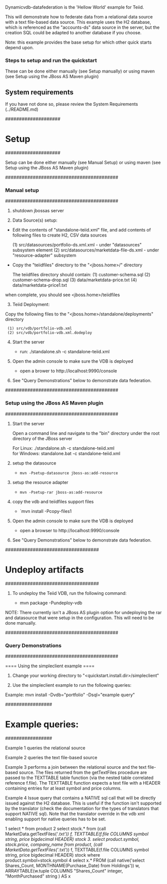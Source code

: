 Dynamicvdb-datafederation is the 'Hellow World' example for Teiid.  


This will demonstrate how to federate data from a relational data source with a text file-based data source.
This example uses the H2 database, which is referenced as the "accounts-ds" data source in the server, 
but the creation SQL could be adapted to another database if you choose.

Note:  this example provides the base setup for which other quick starts depend upon.

### Steps to setup and run the quickstart ###
These can be done either manually (see Setup manually) or using maven (see Setup using the JBoss AS Maven plugin) 

System requirements
-------------------

If you have not done so, please review the System Requirements (../README.md)

####################
#   Setup
####################

Setup can be done either manually (see Manual Setup) or using maven (see Setup using the JBoss AS Maven plugin) 


#########################################
### Manual setup
#########################################

1) shutdown jbossas server

2)  Data Source(s) setup:

- Edit the contents of "standalone-teiid.xml" file, and add contents of following files to create H2, CSV data sources

	(1) src/datasources/portfolio-ds.xml.xml - under "datasources" subsystem element
	(2) src/datasources/marketdata-file-ds.xml - under "resource-adapter" subsystem
	
- Copy the "teiidfiles" directory to the "<jboss.home>/" directory

	The teiidfiles directory should contain:
	(1) customer-schema.sql
	(2) customer-schema-drop.sql
	(3) data/marketdata-price.txt
	(4) data/marketdata-price1.txt
	
when complete, you should see <jboss.home>/teiidfiles

3)  Teiid Deployment:

Copy the following files to the "<jboss.home>/standalone/deployments" directory

     (1) src/vdb/portfolio-vdb.xml
     (2) src/vdb/portfolio-vdb.xml.dodeploy


4)  Start the server

	*  run:  ./standalone.sh -c standalone-teiid.xml

5)  Open the admin console to make sure the VDB is deployed

	*  open a brower to http://localhost:9990/console 	

6)  See "Query Demonstrations" below to demonstrate data federation.


#########################################
### Setup using the JBoss AS Maven plugin
#########################################

1) Start the server

	Open a command line and navigate to the "bin" directory under the root directory of the JBoss server

	For Linux:   ./standalone.sh -c standalone-teiid.xml	
	for Windows: standalone.bat -c standalone-teiid.xml
	
2) setup the datasource

    * `mvn -Psetup-datasource jboss-as:add-resource` 
	
3) setup the resource adapter

    * `mvn -Psetup-rar jboss-as:add-resource`

4) copy the vdb and teiidfiles support files

    *  `mvn install -Pcopy-files1

5)  Open the admin console to make sure the VDB is deployed

    *  open a browser to http://localhost:9990/console 	

6)  See "Query Demonstrations" below to demonstrate data federation.


##################################
#  Undeploy artifacts
##################################


1)  To undeploy the Teiid VDB, run the following command:

	*  mvn package -Pundeploy-vdb

NOTE: There currently isn't a JBoss AS plugin option for undeploying the rar and datasource that were
		setup in the configuration.  This will need to be done manually.	

#########################################
### Query Demonstrations
#########################################	

==== Using the simpleclient example ====

1) Change your working directory to "<quickstart.install.dir>/simpleclient"

2) Use the simpleclient example to run the following queries:

Example:   mvn install -Dvdb="portfolio" -Dsql="example query"


#################
# Example queries:
#################

Example 1 queries the relational source

Example 2 queries the text file-based source

Example 3 performs a join between the relational source and the text file-based source.  The files returned from the getTextFiles procedure are passed to the TEXTTABLE table function (via the nested table correlated reference f.file).  The TEXTTABLE function expects a 
text file with a HEADER containing entries for at least symbol and price columns. 

Example 4 Issue query that contains a NATIVE sql call that will be directly issued against the H2 database.  This is useful if the function isn't supported by the translator (check the documentation for the types of translators that support NATIVE sql).   Note that the translator override in the vdb xml enabling support for native queries has to be set.

1	select * from product
2	select stock.* from (call MarketData.getTextFiles('*.txt')) f, TEXTTABLE(f.file COLUMNS symbol string, price bigdecimal HEADER) stock
3.	select product.symbol, stock.price, company_name from product, (call MarketData.getTextFiles('*.txt')) f, TEXTTABLE(f.file COLUMNS symbol string, price bigdecimal HEADER) stock where product.symbol=stock.symbol
4 	select x.* FROM (call native('select Shares_Count, MONTHNAME(Purchase_Date) from Holdings')) w, ARRAYTABLE(w.tuple COLUMNS "Shares_Count" integer, "MonthPurchased" string ) AS x



